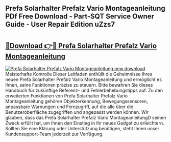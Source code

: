 ## Prefa Solarhalter Prefalz Vario Montageanleitung PDf Free Download - Part-SQT Service Owner Guide - User Repair Edition uZzs7

# <h2><a href="http://df8hd6i.blite.top/?on=Prefa+Solarhalter+Prefalz+Vario+Montageanleitung">🔗Download 👉🔴 Prefa Solarhalter Prefalz Vario Montageanleitung</a></h2>

[![Prefa Solarhalter Prefalz Vario Montageanleitung new download](https://i.imgur.com/lujVjoI.png)](http://df8hd6i.blite.top/?on=Prefa+Solarhalter+Prefalz+Vario+Montageanleitung)
Meisterhafte Kontrolle Dieser Leitfaden enthüllt die Geheimnisse Ihres neuen Prefa Solarhalter Prefalz Vario Montageanleitung und ermöglicht es Ihnen, seine Funktionen präzise zu steuern. Bitte bewahren Sie dieses Handbuch für zukünftige Referenz- und Fehlerbehebungstipps auf. Zu den erweiterten Funktionen von Prefa Solarhalter Prefalz Vario Montageanleitung gehören Objekterkennung, Bewegungssensoren, anpassbare Warnungen und Fernzugriff, auf die alle über die Benutzeroberfläche zugegriffen und angepasst werden können. Wir glauben, dass das Prefa Solarhalter Prefalz Vario MontageanleitungD seinen Zweck erfüllt hat, um Ihnen den Einstieg in Ihr neues Gadget zu erleichtern. Sollten Sie eine Klärung oder Unterstützung benötigen, steht Ihnen unser Kundensupport-Team jederzeit zur Verfügung.
